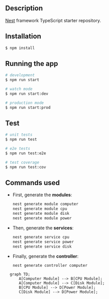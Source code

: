 ## Description

[Nest](https://github.com/nestjs/nest) framework TypeScript starter repository.

## Installation

```bash
$ npm install
```

## Running the app

```bash
# development
$ npm run start

# watch mode
$ npm run start:dev

# production mode
$ npm run start:prod
```

## Test

```bash
# unit tests
$ npm run test

# e2e tests
$ npm run test:e2e

# test coverage
$ npm run test:cov
```

## Commands used

- First, generate the **modules**:

    ```bash
    nest generate module computer
    nest generate module cpu
    nest generate module disk
    nest generate module power
    ```

- Then, generate the **services**:

    ```bash
    nest generate service cpu
    nest generate service power
    nest generate service disk
    ```

- Finally, generate the **controller**:

    ```bash
    nest generate controller computer
    ```

```mermaid
  graph TD;
      A[Computer Module] --> B[CPU Module];
      A[Computer Module] --> C[Disk Module];
      B[CPU Module] --> D[Power Module];
      C[Disk Module] --> D[Power Module];
```
